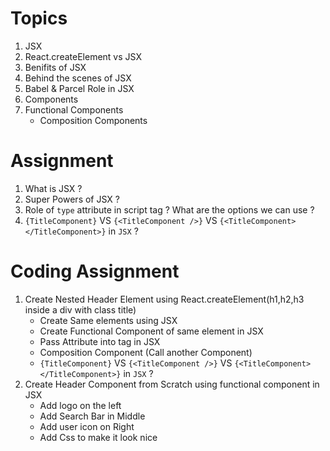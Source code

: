 # Topics
1. JSX
2. React.createElement vs JSX
3. Benifits of JSX
4. Behind the scenes of JSX
5. Babel & Parcel Role in JSX
6. Components
7. Functional Components
    - Composition Components

# Assignment
1. What is JSX ?
2. Super Powers of JSX ?
3. Role of `type` attribute in script tag ? What are the options we can use ?
4. `{TitleComponent}` VS `{<TitleComponent />}` VS `{<TitleComponent></TitleComponent>}` in `JSX` ?

# Coding Assignment
1. Create Nested Header Element using React.createElement(h1,h2,h3 inside a div with class title)
    - Create Same elements using JSX
    - Create Functional Component of same element in JSX
    - Pass Attribute into tag in JSX
    - Composition Component (Call another Component)
    - `{TitleComponent}` VS `{<TitleComponent />}` VS `{<TitleComponent></TitleComponent>}` in `JSX` ?
2. Create Header Component from Scratch using functional component in JSX
    - Add logo on the left
    - Add Search Bar in Middle
    - Add user icon on Right
    - Add Css to make it look nice